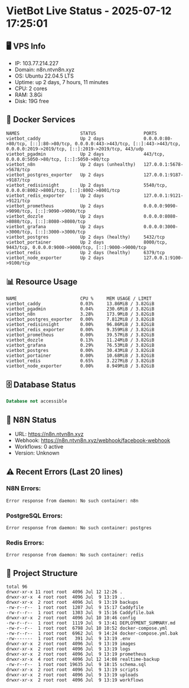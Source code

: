 # VietBot Live Status - 2025-07-12 17:25:01

## 🖥️ VPS Info
- IP: 103.77.214.227
- Domain: n8n.ntvn8n.xyz
- OS: Ubuntu 22.04.5 LTS
- Uptime: up 2 days, 7 hours, 11 minutes
- CPU: 2 cores
- RAM: 3.8Gi
- Disk: 19G free

## 🐳 Docker Services
```
NAMES                       STATUS                  PORTS
vietbot_caddy               Up 2 days               0.0.0.0:80->80/tcp, [::]:80->80/tcp, 0.0.0.0:443->443/tcp, [::]:443->443/tcp, 0.0.0.0:2019->2019/tcp, [::]:2019->2019/tcp, 443/udp
vietbot_pgadmin             Up 2 days               443/tcp, 0.0.0.0:5050->80/tcp, [::]:5050->80/tcp
vietbot_n8n                 Up 2 days (unhealthy)   127.0.0.1:5678->5678/tcp
vietbot_postgres_exporter   Up 2 days               127.0.0.1:9187->9187/tcp
vietbot_redisinsight        Up 2 days               5540/tcp, 0.0.0.0:8002->8001/tcp, [::]:8002->8001/tcp
vietbot_redis_exporter      Up 2 days               127.0.0.1:9121->9121/tcp
vietbot_prometheus          Up 2 days               0.0.0.0:9090->9090/tcp, [::]:9090->9090/tcp
vietbot_dozzle              Up 2 days               0.0.0.0:8080->8080/tcp, [::]:8080->8080/tcp
vietbot_grafana             Up 2 days               0.0.0.0:3000->3000/tcp, [::]:3000->3000/tcp
vietbot_postgres            Up 2 days (healthy)     5432/tcp
vietbot_portainer           Up 2 days               8000/tcp, 9443/tcp, 0.0.0.0:9000->9000/tcp, [::]:9000->9000/tcp
vietbot_redis               Up 2 days (healthy)     6379/tcp
vietbot_node_exporter       Up 2 days               127.0.0.1:9100->9100/tcp
```

## 📊 Resource Usage
```
NAME                        CPU %     MEM USAGE / LIMIT
vietbot_caddy               0.03%     13.86MiB / 3.82GiB
vietbot_pgadmin             0.04%     230.6MiB / 3.82GiB
vietbot_n8n                 3.28%     173.9MiB / 3.82GiB
vietbot_postgres_exporter   0.00%     7.812MiB / 3.82GiB
vietbot_redisinsight        0.00%     96.86MiB / 3.82GiB
vietbot_redis_exporter      0.00%     9.359MiB / 3.82GiB
vietbot_prometheus          0.00%     39.57MiB / 3.82GiB
vietbot_dozzle              0.13%     11.24MiB / 3.82GiB
vietbot_grafana             0.29%     76.53MiB / 3.82GiB
vietbot_postgres            0.00%     30.43MiB / 3.82GiB
vietbot_portainer           0.00%     10.68MiB / 3.82GiB
vietbot_redis               0.65%     3.227MiB / 3.82GiB
vietbot_node_exporter       0.00%     8.949MiB / 3.82GiB
```

## 🗄️ Database Status
```sql
Database not accessible
```

## 🔄 N8N Status
- URL: https://n8n.ntvn8n.xyz
- Webhook: https://n8n.ntvn8n.xyz/webhook/facebook-webhook
- Workflows: 0 active
- Version: Unknown

## ⚠️ Recent Errors (Last 20 lines)
### N8N Errors:
```
Error response from daemon: No such container: n8n
```

### PostgreSQL Errors:
```
Error response from daemon: No such container: postgres
```

### Redis Errors:
```
Error response from daemon: No such container: redis
```

## 📁 Project Structure
```
total 96
drwxr-xr-x 11 root root  4096 Jul 12 12:26 .
drwxr-xr-x  4 root root  4096 Jul  9 13:19 ..
drwxr-xr-x  2 root root  4096 Jul  9 13:19 backups
-rw-r--r--  1 root root  1207 Jul  9 15:17 Caddyfile
-rw-r--r--  1 root root  1303 Jul  9 15:16 Caddyfile.bak
drwxr-xr-x  2 root root  4096 Jul 10 10:46 config
-rw-r--r--  1 root root  1119 Jul  9 13:41 DEPLOYMENT_SUMMARY.md
-rw-r--r--  1 root root  6798 Jul 10 10:52 docker-compose.yml
-rw-r--r--  1 root root  6962 Jul  9 14:24 docker-compose.yml.bak
-rw-------  1 root root   391 Jul  9 13:19 .env
drwxr-xr-x  2 root root  4096 Jul  9 13:19 images
drwxr-xr-x  2 root root  4096 Jul  9 13:19 logs
drwxr-xr-x  2 root root  4096 Jul  9 13:19 prometheus
drwxr-xr-x  4 root root  4096 Jul 12 14:08 realtime-backup
-rw-r--r--  1 root root 19635 Jul  9 18:15 schema.sql
drwxr-xr-x  2 root root  4096 Jul  9 13:19 scripts
drwxr-xr-x  2 root root  4096 Jul  9 13:19 uploads
drwxr-xr-x  2 root root  4096 Jul  9 13:19 workflows
```
